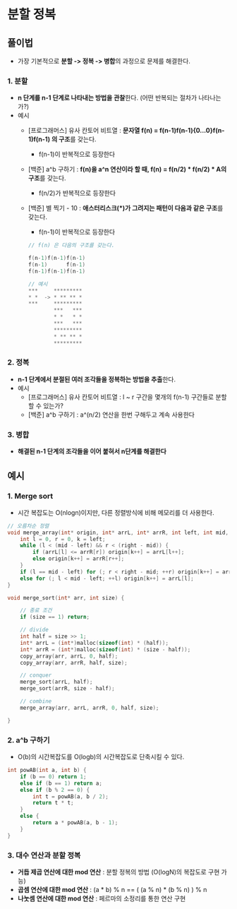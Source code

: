 #  분할 정복

## 풀이법

- 가장 기본적으로 **분할 -> 정복 -> 병합**의 과정으로 문제를 해결한다.

### 1. 분할

- **n 단계를 n-1 단계로 나타내는 방법을 관찰**한다. (어떤 반복되는 절차가 나타나는가?)
- 예시
    - [프로그래머스] 유사 칸토어 비트열 : **문자열 f(n) = f(n-1)f(n-1){0...0}f(n-1)f(n-1) 의 구조**를 갖는다.
        - f(n-1)이 반복적으로 등장한다
    - [백준] a^b 구하기 : **f(n)을 a^n 연산이라 할 때, f(n) = f(n/2) \* f(n/2) \* A의 구조**를 갖는다.
        - f(n/2)가 반복적으로 등장한다
    - [백준] 별 찍기 - 10 : **애스터리스크(\*)가 그려지는 패턴이 다음과 같은 구조**를 갖는다.
        - f(n-1)이 반복적으로 등장한다
  
      ```c++
      // f(n) 은 다음의 구조를 갖는다.
      
      f(n-1)f(n-1)f(n-1)
      f(n-1)      f(n-1)
      f(n-1)f(n-1)f(n-1)
      
      // 예시
      ***     *********
      * *  -> * ** ** *
      ***     *********
              ***   ***
              * *   * *
              ***   ***
              *********
              * ** ** *
              *********
      ```
  
### 2. 정복

- **n-1 단계에서 분절된 여러 조각들을 정복하는 방법을 추출**한다.
- 예시
    - [프로그래머스] 유사 칸토어 비트열 : l ~ r 구간을 몇개의 f(n-1) 구간들로 분할할 수 있는가?
    - [백준] a^b 구하기 : a^(n/2) 연산을 한번 구해두고 계속 사용한다

### 3. 병합

- **해결된 n-1 단계의 조각들을 이어 붙혀서 n단계를 해결한다**

## 예시

### 1. Merge sort
  - 시간 복잡도는 O(nlogn)이지만, 다른 정렬방식에 비해 메모리를 더 사용한다.

```cpp
// 오름차순 정렬
void merge_array(int* origin, int* arrL, int* arrR, int left, int mid, int right) {
    int l = 0, r = 0, k = left;
    while (l < (mid - left) && r < (right - mid)) {
        if (arrL[l] <= arrR[r]) origin[k++] = arrL[l++];
        else origin[k++] = arrR[r++];
    }
    if (l == mid - left) for (; r < right - mid; ++r) origin[k++] = arrR[r];
    else for (; l < mid - left; ++l) origin[k++] = arrL[l];
}

void merge_sort(int* arr, int size) {

    // 종료 조건
    if (size == 1) return;

    // divide
    int half = size >> 1;
    int* arrL = (int*)malloc(sizeof(int) * (half));
    int* arrR = (int*)malloc(sizeof(int) * (size - half));
    copy_array(arr, arrL, 0, half);
    copy_array(arr, arrR, half, size);

    // conquer
    merge_sort(arrL, half);
    merge_sort(arrR, size - half);

    // combine
    merge_array(arr, arrL, arrR, 0, half, size);

}
```

### 2. a^b 구하기
  - O(b)의 시간복잡도를 O(logb)의 시간복잡도로 단축시킬 수 있다.

```cpp
int powAB(int a, int b) {
    if (b == 0) return 1;
    else if (b == 1) return a;
    else if (b % 2 == 0) {
        int t = powAB(a, b / 2);
        return t * t;
    }
    else {
        return a * powAB(a, b - 1);
    }
}
```

### 3. 대수 연산과 분할 정복
  - **거듭 제곱 연산에 대한 mod 연산** : 분할 정복의 방법 (O(logN)의 복잡도로 구현 가능)
  - **곱셈 연산에 대한 mod 연산** : (a * b) % n == ( (a % n) * (b % n) ) % n
  - **나눗셈 연산에 대한 mod 연산** : 페르마의 소정리를 통한 연산 구현



